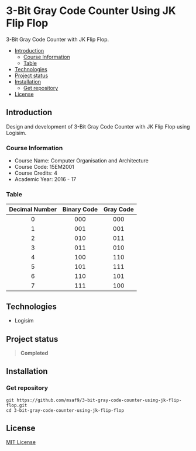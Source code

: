<h1> 3-Bit Gray Code Counter Using JK Flip Flop </h1>        
3-Bit Gray Code Counter with JK Flip Flop.

- [Introduction](#introduction)
  - [Course Information](#course-information)
  - [Table](#table)
- [Technologies](#technologies)
- [Project status](#project-status)
- [Installation](#installation)
  - [Get repository](#get-repository)
- [License](#license)

## Introduction

Design and development of 3-Bit Gray Code Counter with JK Flip Flop using Logisim.

### Course Information

- Course Name: Computer Organisation and Architecture
- Course Code: 15EM2001
- Course Credits: 4
- Academic Year: 2016 - 17

### Table

| Decimal Number | Binary Code | Gray Code |
| :------------: | :---------: | :-------: |
|       0        |     000     |    000    |
|       1        |     001     |    001    |
|       2        |     010     |    011    |
|       3        |     011     |    010    |
|       4        |     100     |    110    |
|       5        |     101     |    111    |
|       6        |     110     |    101    |
|       7        |     111     |    100    |

## Technologies

- Logisim

## Project status

> **Completed**

## Installation

### Get repository

```git
git https://github.com/msaf9/3-bit-gray-code-counter-using-jk-flip-flop.git
cd 3-bit-gray-code-counter-using-jk-flip-flop
```

## License

[MIT License](LICENSE)
